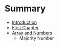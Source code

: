 # Summary

* [Introduction](README.md)
* [First Chapter](chapter1.md)
* [Array and Numbers](array_and_numbers.md)
   * Majority Number


